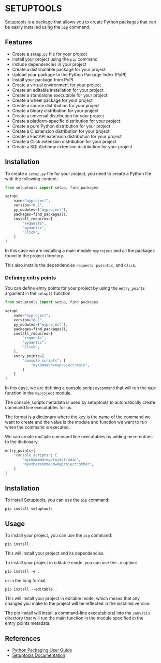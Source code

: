 # SETUPTOOLS

Setuptools is a package that allows you to create Python packages that can be easily installed using the `pip` command.

## Features

- Create a `setup.py` file for your project
- Install your project using the `pip` command
- Include dependencies in your project
- Create a distributable package for your project
- Upload your package to the Python Package Index (PyPI)
- Install your package from PyPI
- Create a virtual environment for your project
- Create an editable installation for your project
- Create a standalone executable for your project
- Create a wheel package for your project
- Create a source distribution for your project
- Create a binary distribution for your project
- Create a universal distribution for your project
- Create a platform-specific distribution for your project
- Create a pure Python distribution for your project
- Create a C extension distribution for your project
- Create a FastAPI extension distribution for your project
- Create a Click extension distribution for your project
- Create a SQLAlchemy extension distribution for your project


## Installation

To create a `setup.py` file for your project, you need to create a Python file with the following content:

```Python
from setuptools import setup, find_packages

setup(
    name="myproject",
    version="0.1",
    py_modules=["myproject"],
    packages=find_packages(),
    install_requires=[
        "requests",
        "pydantic",
        "Click",        
    ]
)
```

In this case we are installing a main module `myproject` and all the packages found in the project directory.

This also installs the dependencies `requests`, `pydantic`, and `Click`.

### Defining entry points

You can define entry points for your project by using the `entry_points` argument in the `setup()` function.

```Python
from setuptools import setup, find_packages

setup(
    name="myproject",
    version="0.1",
    py_modules=["myproject"],
    packages=find_packages(),
    install_requires=[
        "requests",
        "pydantic",
        "Click",        
    ],
    entry_points={
        "console_scripts": [
            "mycommand=myproject:main",
        ]
    }
)
```

In this case, we are defining a console script `mycommand` that will run the `main` function in the `myproject` module.


The console_scripts metadata is used by setuptools to automatically create command line executables for us. 

The format is a dictionary where the key is the name of the command we want to create and the value is the module 
and function we want to run when the command is executed.

We can create multiple command line executables by adding more entries to the dictionary.

```Python
entry_points={
    "console_scripts": [
        "mycommand=myproject:main",
        "myothercommand=myproject:other",
    ]
}
```


## Installation

To install Setuptools, you can use the `pip` command:

```Shell
pip install setuptools
```


## Usage

To install your project, you can use the `pip` command:

```Shell
pip install .
```

This will install your project and its dependencies.


To install your project in editable mode, you can use the `-e` option:

```Shell
pip install -e .
```

or in the long format

```Shell
pip install --editable .
```

This will install your project in editable mode, which means that any changes you make to the project will be 
reflected in the installed version.

The pip install will install a command-line executable(s) into the ```venv/bin``` directory that will run the main
function in the module specified in the entry_points metadata.


## References

- [Python Packaging User Guide](https://packaging.python.org)
- [Setuptools Documentation](https://setuptools.pypa.io)
